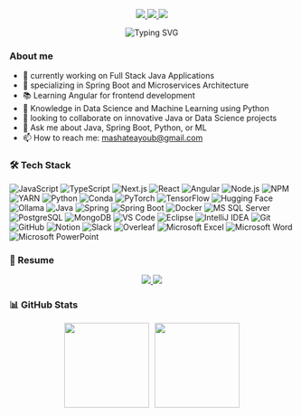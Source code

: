 <p align="center">
  <a href="https://ma.linkedin.com/in/ayoubmashate">
    <img src="https://img.shields.io/badge/LinkedIn-Connect-blue?style=flat&logo=linkedin&logoColor=white" />
  </a>
  <a href="https://github.com/mashateayoub">
    <img src="https://img.shields.io/badge/GitHub-Follow-%23181717?style=social&logo=github&logoColor=black" />
  </a>
  <a href="https://x.com/mashateayoub">
    <img src="https://img.shields.io/badge/Follow @mashateayoub -%231DA1F2?style=social&logo=x&logoColor=black" />
  </a>
</p>
<!-- removing github profile views
<p align="center">
  <img src="https://komarev.com/ghpvc/?username=mashateayoub&label=Profile%20views&color=0e75b6&style=flat" alt="profile views" />
</p>
-->
<div align="center">
  <img src="https://readme-typing-svg.demolab.com?font=Fira+Code&weight=600&size=28&duration=3000&pause=1000&color=3F91F7&center=true&vCenter=true&random=false&width=600&lines=A+Junior+Software+Engineer;Hi+there!+I'm+Ayoub+%F0%9F%91%8B " alt="Typing SVG" />
</div>

###  About me
- 🔭 currently working on Full Stack Java Applications
- 🌱 specializing in Spring Boot and Microservices Architecture
- 📚 Learning Angular for frontend development
- 🤖 Knowledge in Data Science and Machine Learning using Python
- 👯 looking to collaborate on innovative Java or Data Science projects
- 💬 Ask me about Java, Spring Boot, Python, or ML
- 📫 How to reach me: mashateayoub@gmail.com

### 🛠️ Tech Stack

![JavaScript](https://img.shields.io/badge/-JavaScript-F7DF1E?style=flat&logo=javascript&logoColor=black)
![TypeScript](https://img.shields.io/badge/-TypeScript-3178C6?style=flat&logo=typescript&logoColor=white)
![Next.js](https://img.shields.io/badge/-Next.js-000000?style=flat&logo=next.js&logoColor=white)
![React](https://img.shields.io/badge/-React-61DAFB?style=flat&logo=react&logoColor=black)
![Angular](https://img.shields.io/badge/-Angular-DD0031?style=flat&logo=angular&logoColor=white)
![Node.js](https://img.shields.io/badge/-Node.js-339933?style=flat&logo=node.js&logoColor=white)
![NPM](https://img.shields.io/badge/-NPM-CB3837?style=flat&logo=npm&logoColor=white)
![YARN](https://img.shields.io/badge/-YARN-CB3837?style=flat&logo=yarn&logoColor=white)
![Python](https://img.shields.io/badge/-Python-3776AB?style=flat&logo=python&logoColor=white)
![Conda](https://img.shields.io/badge/-Conda-44A833?style=flat&logo=anaconda&logoColor=white)
![PyTorch](https://img.shields.io/badge/-PyTorch-EE4C2C?style=flat&logo=pytorch&logoColor=white)
![TensorFlow](https://img.shields.io/badge/-TensorFlow-FF6F00?style=flat&logo=tensorflow&logoColor=white)
![Hugging Face](https://img.shields.io/badge/-Hugging%20Face-FFD21E?style=flat&logo=huggingface&logoColor=black)
![Ollama](https://img.shields.io/badge/-Ollama-000000?style=flat&logo=ollama&logoColor=white)
![Java](https://img.shields.io/badge/-Java-ED8B00?style=flat&logo=openjdk&logoColor=white)
![Spring](https://img.shields.io/badge/-Spring-6DB33F?style=flat&logo=spring&logoColor=white)
![Spring Boot](https://img.shields.io/badge/-Spring%20Boot-6DB33F?style=flat&logo=spring-boot&logoColor=white)
![Docker](https://img.shields.io/badge/-Docker-2496ED?style=flat&logo=docker&logoColor=white)
![MS SQL Server](https://img.shields.io/badge/-SQL%20Server-CC2927?style=flat&logo=microsoft-sql-server&logoColor=white)
![PostgreSQL](https://img.shields.io/badge/-PostgreSQL-4169E1?style=flat&logo=postgresql&logoColor=white)
![MongoDB](https://img.shields.io/badge/-MongoDB-47A248?style=flat&logo=mongodb&logoColor=white)
![VS Code](https://img.shields.io/badge/-VS%20Code-007ACC?style=flat&logo=visual-studio-code&logoColor=white)
![Eclipse](https://img.shields.io/badge/-Eclipse-2C2255?style=flat&logo=eclipse&logoColor=white)
![IntelliJ IDEA](https://img.shields.io/badge/-IntelliJ%20IDEA-000000?style=flat&logo=intellij-idea&logoColor=white)
![Git](https://img.shields.io/badge/-Git-F05032?style=flat&logo=git&logoColor=white)
![GitHub](https://img.shields.io/badge/-GitHub-181717?style=flat&logo=github&logoColor=white)
![Notion](https://img.shields.io/badge/-Notion-000000?style=flat&logo=notion&logoColor=white)
![Slack](https://img.shields.io/badge/-Slack-4A154B?style=flat&logo=slack&logoColor=white)
![Overleaf](https://img.shields.io/badge/-Overleaf-47A141?style=flat&logo=overleaf&logoColor=white)
![Microsoft Excel](https://img.shields.io/badge/-Excel-217346?style=flat&logo=microsoft-excel&logoColor=white)
![Microsoft Word](https://img.shields.io/badge/-Word-2B579A?style=flat&logo=microsoft-word&logoColor=white)
![Microsoft PowerPoint](https://img.shields.io/badge/-PowerPoint-B7472A?style=flat&logo=microsoft-powerpoint&logoColor=white)

### 📄 Resume

<p align="center">
  <a href="https://portfolio-next-js-mashate.vercel.app/resume/MashateAyoub_EN_SE.pdf">
    <img src="https://img.shields.io/badge/Resume-English-%23D14836?style=flat&logo=files&logoColor=white" />
  </a>
  <a href="https://portfolio-next-js-mashate.vercel.app/resume/MashateAyoub_FR_SE.pdf"> 
    <img src="https://img.shields.io/badge/CV-Français-%2371B8ED?style=flat&logo=files&logoColor=white" />
  </a>
</p>

### 📊 GitHub Stats

<div align="center" style="display: flex; flex-wrap: wrap; gap: 10px; justify-content: center;">
  <img height="150px" src="https://github-readme-stats.vercel.app/api?username=mashateayoub&theme=tokyonight&hide_border=true&include_all_commits=false&count_private=true" />
  <img height="150px" src="https://github-readme-stats.vercel.app/api/top-langs/?username=mashateayoub&theme=tokyonight&hide_border=true&include_all_commits=false&count_private=true&layout=compact" />
</div>
